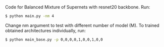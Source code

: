 Code for Balanced Mixture of Supernets with resnet20 backbone. Run:

```bash
$ python main.py -nm 4
```

Change nm argument to test with different number of model (M). To trained obtained architectures individually, run:

```bash
$ python main_base.py -p 0,0,0,0,1,0,0,1,0,0
```
